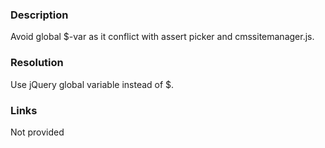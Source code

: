 ﻿---
Title: Avoid $ as jQuery reference
FileName: resp510242.html
---

### Description
Avoid global $-var as it conflict with assert picker and cmssitemanager.js.

### Resolution
Use jQuery global variable instead of $.

### Links
Not provided